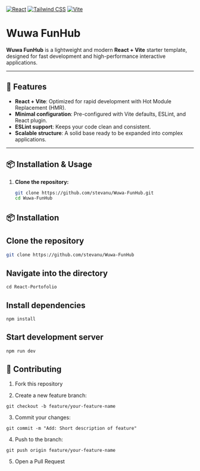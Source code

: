 
[![React](https://img.shields.io/badge/React-18.2.0-blue?logo=react&logoColor=white)](https://react.dev/)
[![Tailwind CSS](https://img.shields.io/badge/Tailwind%20CSS-3.4.0-38B2AC?logo=tailwindcss&logoColor=white)](https://tailwindcss.com/)
[![Vite](https://img.shields.io/badge/Vite-5.0-646CFF?logo=vite&logoColor=FFD62E)](https://vitejs.dev/)


# Wuwa FunHub

**Wuwa FunHub** is a lightweight and modern **React + Vite** starter template, designed for fast development and high-performance interactive applications.

---

## 🚀 Features

- **React + Vite**: Optimized for rapid development with Hot Module Replacement (HMR).
- **Minimal configuration**: Pre-configured with Vite defaults, ESLint, and React plugin.
- **ESLint support**: Keeps your code clean and consistent.
- **Scalable structure**: A solid base ready to be expanded into complex applications.

---

## 📦 Installation & Usage

1. **Clone the repository:**
   ```bash
   git clone https://github.com/stevanu/Wuwa-FunHub.git
   cd Wuwa-FunHub


## 📦 Installation

## Clone the repository

```bash
git clone https://github.com/stevanu/Wuwa-FunHub
```

## Navigate into the directory

```
cd React-Portofolio
```

## Install dependencies

```
npm install
```

## Start development server

```
npm run dev
```

## 🤝 Contributing
1. Fork this repository

2. Create a new feature branch:
```
git checkout -b feature/your-feature-name
```
3. Commit your changes:
```
git commit -m "Add: Short description of feature"
```
4. Push to the branch:
```
git push origin feature/your-feature-name
```
5. Open a Pull Request


